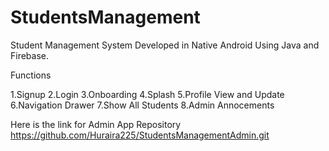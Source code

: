 # StudentsManagement
Student Management System Developed in Native Android Using Java and Firebase.

Functions 

1.Signup
2.Login
3.Onboarding
4.Splash
5.Profile View and Update
6.Navigation Drawer
7.Show All Students
8.Admin Annocements


Here is the link for Admin App Repository https://github.com/Huraira225/StudentsManagementAdmin.git

